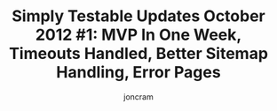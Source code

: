 ---
layout: default
title: "Simply Testable Updates October 2012 #1: MVP In One Week, Timeouts Handled, Better Sitemap Handling, Error Pages"
short_title: "Simply Testable Updates Oct #1: MVP In 1 Week, Timeouts Handled"
author: joncram
newsletter:
    issue_number: eleventh
    url: https://us5.campaign-archive1.com/?u=ac75e33d993d2b502e333ddd0&amp;id=f640ebc4a3
    closing_sentence: Expect the next in a week from now, October 10 2012.
    highlights:
        - Performance improvements in preparation for today's <a href="https://simplytestable.com">public alpha release</a> release
        - Timeouts during tests are now caught; if the HTTP request to retrieve a web page for HTML validation times out, the test in question is marked as failed
        - ATOM and RSS feed URLs listed in robots.txt as the sitemap URL are now recognised, allowing URLs to be more easily collected for many WordPress, Blogspot and Blogger sites
        - 404 (not found) and 500 (internal server error) errors are now presented on nice error pages, I also get emailed a stack trace so that I know when something breaks and can then at least try to fix it
---